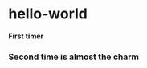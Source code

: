# hello-world

<!-- This is my first time on GitHub. I'm learning the edit process and project flow. -->

<strong> First timer </strong>

<!-- Second round of branch edits -->

<h3> Second time is almost the charm </h3>
